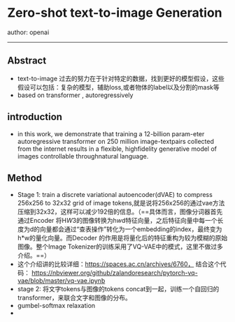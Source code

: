 # Zero-shot  text-to-image  Generation

author: openai

---

## Abstract

- text-to-image 过去的努力在于针对特定的数据，找到更好的模型假设，这些假设可以包括：复杂的模型，辅助loss,或者物体的label以及分割的mask等
- based on transformer , autoregressively

## introduction

* in this work, we demonstrate that training a 12-billion param-eter autoregressive transformer on 250 million image-textpairs collected from the internet results in a flexible, highfidelity generative model of images controllable throughnatural language.

## Method

- Stage 1:  train a discrete variational autoencoder(dVAE) to compress 256x256 to 32x32 grid of image tokens,就是说将256x256的通过vae方法压缩到32x32，这样可以减少192倍的信息。（==具体而言，图像分词器首先通过Encoder 将H*W*3的图像转换为h*w*d特征向量，之后特征向量中每一个长度为d的向量都会通过“查表操作”转化为一个embedding的index，最终变为 h*w的量化向量。而Decoder 的作用是将量化后的特征重构为较为模糊的原始图像。整个Image Tokenizer的训练采用了VQ-VAE中的模式，这里不做过多介绍。==）
- 这个介绍讲的比较详细：https://spaces.ac.cn/archives/6760， 结合这个代码： https://nbviewer.org/github/zalandoresearch/pytorch-vq-vae/blob/master/vq-vae.ipynb
- stage 2: 将文字tokens与图像的tokens concat到一起，训练一个自回归的transformer，来联合文字和图像的分布。
- gumbel-softmax relaxation
- 